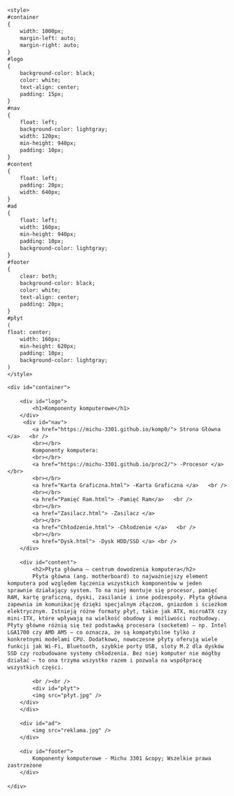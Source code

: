 
<html lang="pl">
<head>
	<meta charset="utf-8" />
	<title>Komponenty komputerowe </title>
	<meta name="description" content="Serwis prezentuje komponenty komputerowe. Sprawdź, czy znasz je wszystkie" />
	<meta name="keywords" content="komputery, procesory, karty greficzne, GPU, CPU , płyta główna, ziemniak" />
	<meta http-equiv="X-UA-Compatible" content="IE=edge,chrome=1" />
	
	<style>
	#container
	{
		width: 1000px;
		margin-left: auto;
		margin-right: auto;
	}
	#logo
	{
		background-color: black;
		color: white;
		text-align: center;
		padding: 15px;
	}
	#nav
	{
		float: left;
		background-color: lightgray;
		width: 120px;
		min-height: 940px;
		padding: 10px;
	}
	#content
	{
		float: left;
		padding: 20px;
		width: 640px;
	}
	#ad
	{
		float: left;
		width: 160px;
		min-height: 940px;
		padding: 10px;
		background-color: lightgray;
	}
	#footer
	{
		clear: both;
		background-color: black;
		color: white;
		text-align: center;
		padding: 20px;
	}	
	#płyt
	(
	float: center;
		width: 160px;
		min-height: 620px;
		padding: 10px;
		background-color: lightgray;
	)	
	</style>

</head>

<body>

	<div id="container">
	
		<div id="logo">
			<h1>Komponenty komputerowe</h1>
		</div>
	     <div id="nav">
		    <a href="https://michu-3301.github.io/komp0/"> Strona Główna </a>   <br />
			<br></br>
			Komponenty komputera:
			<br></br>
			<a href="https://michu-3301.github.io/proc2/"> -Procesor </a> </br>
			<br></br>
			<a href="Karta Graficzna.html"> -Karta Graficzna </a>   <br />
			<br></br>
		    <a href="Pamięć Ram.html"> -Pamięć Ram</a>   <br />
			<br></br>
			<a href="Zasilacz.html"> -Zasilacz </a>   
			<br></br>
			<a href="Chłodzenie.html"> -Chłodzenie </a>   <br />
			<br></br>
			<a href="Dysk.html"> -Dysk HDD/SSD </a> <br />
		</div>
		
		<div id="content">
			<h2>Płyta główna – centrum dowodzenia komputera</h2>
			Płyta główna (ang. motherboard) to najważniejszy element komputera pod względem łączenia wszystkich komponentów w jeden sprawnie działający system. To na niej montuje się procesor, pamięć RAM, kartę graficzną, dyski, zasilanie i inne podzespoły. Płyta główna zapewnia im komunikację dzięki specjalnym złączom, gniazdom i ścieżkom elektrycznym. Istnieją różne formaty płyt, takie jak ATX, microATX czy mini-ITX, które wpływają na wielkość obudowy i możliwości rozbudowy. Płyty główne różnią się też podstawką procesora (socketem) – np. Intel LGA1700 czy AMD AM5 – co oznacza, że są kompatybilne tylko z konkretnymi modelami CPU. Dodatkowo, nowoczesne płyty oferują wiele funkcji jak Wi-Fi, Bluetooth, szybkie porty USB, sloty M.2 dla dysków SSD czy rozbudowane systemy chłodzenia. Bez niej komputer nie mógłby działać – to ona trzyma wszystko razem i pozwala na współpracę wszystkich części.
			
			<br /><br />			
			<div id="płyt">
			<img src="płyt.jpg" />
		</div>
		</div>
		
		<div id="ad">
			<img src="reklama.jpg" />
		</div>
		
		<div id="footer">
			Komponenty komputerowe - Michu 3301 &copy; Wszelkie prawa zastrzeżone
		</div>
	
	</div>

</body>
</html>
